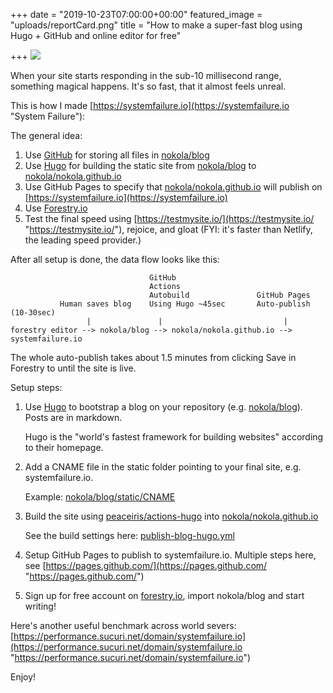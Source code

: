 +++
date = "2019-10-23T07:00:00+00:00"
featured_image = "uploads/reportCard.png"
title = "How to make a super-fast blog using Hugo + GitHub and online editor for free"

+++
![](/uploads/reportCard.png)

When your site starts responding in the sub-10 millisecond range, something magical happens. It's so fast, that it almost feels unreal. 

This is how I made [https://systemfailure.io](https://systemfailure.io "System Failure"):

The general idea:

1. Use [GitHub](https://github.com) for storing all files in [nokola/blog](https://github.com/nokola/blog "https://github.com/nokola/blog")
2. Use [Hugo](https://gohugo.io/) for building the static site from [nokola/blog](https://github.com/nokola/blog "https://github.com/nokola/blog") to [nokola/nokola.github.io](https://github.com/nokola/nokola.github.io "https://github.com/nokola/nokola.github.io")
3. Use GitHub Pages to specify that [nokola/nokola.github.io](https://github.com/nokola/nokola.github.io "https://github.com/nokola/nokola.github.io") will publish on [https://systemfailure.io](https://systemfailure.io) 
4. Use [Forestry.io](https://forestry.io) 
5. Test the final speed using [https://testmysite.io/](https://testmysite.io/ "https://testmysite.io/"), rejoice, and gloat (FYI: it's faster than Netlify, the leading speed provider.)

After all setup is done, the data flow looks like this:

                                   GitHub                 
                                   Actions                
                                   Autobuild               GitHub Pages   
               Human saves blog    Using Hugo ~45sec       Auto-publish (10-30sec)
                     |               |                           |
    forestry editor --> nokola/blog --> nokola/nokola.github.io --> systemfailure.io

The whole auto-publish takes about 1.5 minutes from clicking Save in Forestry to until the site is live.

Setup steps:

1. Use [Hugo](https://gohugo.io/) to bootstrap a blog on your repository (e.g. [nokola/blog](https://github.com/nokola/blog "https://github.com/nokola/blog")). Posts are in markdown.

   Hugo is the "world's fastest framework for building websites" according to their homepage.
2. Add a CNAME file in the static folder pointing to your final site, e.g. systemfailure.io. 

   Example: [nokola/blog/static/CNAME](https://github.com/nokola/blog/blob/master/static/CNAME "https://github.com/nokola/blog/blob/master/static/CNAME")
3. Build the site using [peaceiris/actions-hugo](https://github.com/peaceiris/actions-hugo "https://github.com/peaceiris/actions-hugo") into [nokola/nokola.github.io](https://github.com/nokola/nokola.github.io "https://github.com/nokola/nokola.github.io")

   See the build settings here: [publish-blog-hugo.yml](https://github.com/nokola/blog/blob/master/.github/workflows/publish-blog-hugo.yml "https://github.com/nokola/blog/blob/master/.github/workflows/publish-blog-hugo.yml")
4. Setup GitHub Pages to publish to systemfailure.io. Multiple steps here, see [https://pages.github.com/](https://pages.github.com/ "https://pages.github.com/")
5. Sign up for free account on [forestry.io](https://forestry.io), import nokola/blog and start writing!

Here's another useful benchmark across world severs: [https://performance.sucuri.net/domain/systemfailure.io](https://performance.sucuri.net/domain/systemfailure.io "https://performance.sucuri.net/domain/systemfailure.io")

Enjoy!